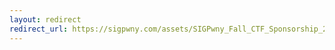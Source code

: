 ```yaml
---
layout: redirect
redirect_url: https://sigpwny.com/assets/SIGPwny_Fall_CTF_Sponsorship_2023.pdf
---
```

